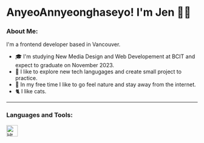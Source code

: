 # AnyeoAnnyeonghaseyo! I'm Jen 🙋‍♀️

### About Me:

I'm a frontend developer based in Vancouver.

- 🎓 I'm studying New Media Design and Web Developement at BCIT and expect to graduate on November 2023.
- 🔭 I like to explore new tech langugages and create small project to practice.
- 🌿 In my free time I like to go feel nature and stay away from the internet.
- 🐈 I like cats.

---

### Languages and Tools:

<p>
<img src="https://cdn.jsdelivr.net/gh/devicons/devicon/icons/html5/html5-original.svg" title="Html" width="30" height="30"/> &nbsp;
          


</p>
